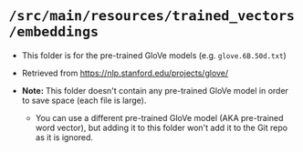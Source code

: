 # `/src/main/resources/trained_vectors/embeddings`

- This folder is for the pre-trained GloVe models (e.g. `glove.6B.50d.txt`)

- Retrieved from https://nlp.stanford.edu/projects/glove/

- **Note:** This folder doesn't contain any pre-trained GloVe model in order to save space (each file is large).
  - You can use a different pre-trained GloVe model (AKA pre-trained word vector), but adding it to this folder won't add
  it to the Git repo as it is ignored.
